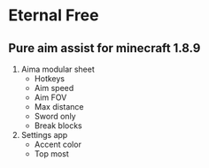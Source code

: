 # Eternal Free
## Pure aim assist for minecraft 1.8.9
1. Aima modular sheet
   - Hotkeys
   - Aim speed
   - Aim FOV
   - Max distance
   - Sword only
   - Break blocks
2. Settings app
   - Accent color
   - Top most
